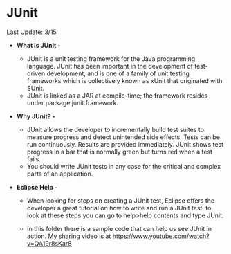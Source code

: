 #  JUnit

Last Update: 3/15

* **What is JUnit -**
   * JUnit is a unit testing framework for the Java programming language. JUnit has been important in the development of test-driven development, and is one of a family of unit testing frameworks which is collectively known as xUnit that originated with SUnit.
   * JUnit is linked as a JAR at compile-time; the framework resides under package junit.framework. 

* **Why JUnit? -**
   * JUnit allows the developer to incrementally build test suites to measure progress and detect unintended side effects. Tests can be run continuously. Results are provided immediately. JUnit shows test progress in a bar that is normally green but turns red when a test fails.
   * You should write JUnit tests in any case for the critical and complex parts of an application.

 * **Eclipse Help -**
 	* When looking for steps on creating a JUnit test, Eclipse offers the developer a great tutorial on how to write and run a JUnit test, to look at these steps you can go to help>help contents and type JUnit. 

 	* In this folder there is a sample code that can help us see JUnit in action. My sharing video is at https://www.youtube.com/watch?v=QA19r8sKar8